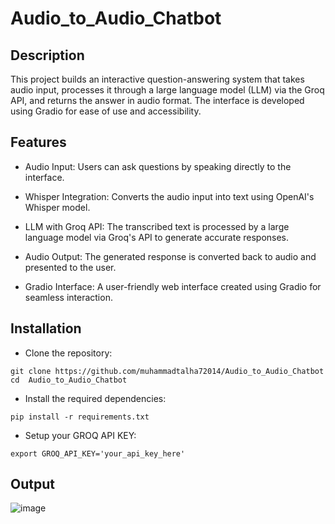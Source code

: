 # Audio_to_Audio_Chatbot

## Description
This project builds an interactive question-answering system that takes audio input, processes it through a large language model (LLM) via the Groq API, and returns the answer in audio format. The interface is developed using Gradio for ease of use and accessibility.

## Features
- Audio Input: Users can ask questions by speaking directly to the interface.

- Whisper Integration: Converts the audio input into text using OpenAI's Whisper model.

- LLM with Groq API: The transcribed text is processed by a large language model via Groq's API to generate accurate responses.

- Audio Output: The generated response is converted back to audio and presented to the user.

- Gradio Interface: A user-friendly web interface created using Gradio for seamless interaction.

## Installation

- Clone the repository:

```http
git clone https://github.com/muhammadtalha72014/Audio_to_Audio_Chatbot
cd  Audio_to_Audio_Chatbot
```
- Install the required dependencies:

```http
pip install -r requirements.txt
```
- Setup your GROQ API KEY:

```http
export GROQ_API_KEY='your_api_key_here'  
```
## Output

![image](https://github.com/user-attachments/assets/0f950cca-5623-41b5-95e4-70e241a35f58)

